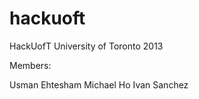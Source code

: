 hackuoft
========

HackUofT University of Toronto 2013

Members:

Usman Ehtesham
Michael Ho
Ivan Sanchez
